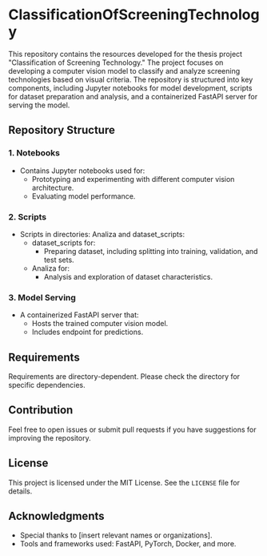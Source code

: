 # ClassificationOfScreeningTechnology

This repository contains the resources developed for the thesis project "Classification of Screening Technology." 
The project focuses on developing a computer vision model to classify and analyze screening technologies based on visual criteria. 
The repository is structured into key components, including Jupyter notebooks for model development, scripts for dataset preparation and analysis, and a containerized FastAPI server for serving the model.

## Repository Structure

### 1. **Notebooks**
- Contains Jupyter notebooks used for:
  - Prototyping and experimenting with different computer vision architecture.
  - Evaluating model performance.

### 2. **Scripts**
- Scripts in directories: Analiza and dataset_scripts:
    -  dataset_scripts for:
        - Preparing dataset, including splitting into training, validation, and test sets.
    - Analiza for:
        - Analysis and exploration of dataset characteristics.

### 3. **Model Serving**
- A containerized FastAPI server that:
  - Hosts the trained computer vision model.
  - Includes endpoint for predictions.
 
    
## Requirements
  Requirements are directory-dependent. Please check the directory for specific dependencies.

## Contribution
Feel free to open issues or submit pull requests if you have suggestions for improving the repository.

## License
This project is licensed under the MIT License. See the `LICENSE` file for details.

## Acknowledgments
- Special thanks to [insert relevant names or organizations].
- Tools and frameworks used: FastAPI, PyTorch, Docker, and more.


